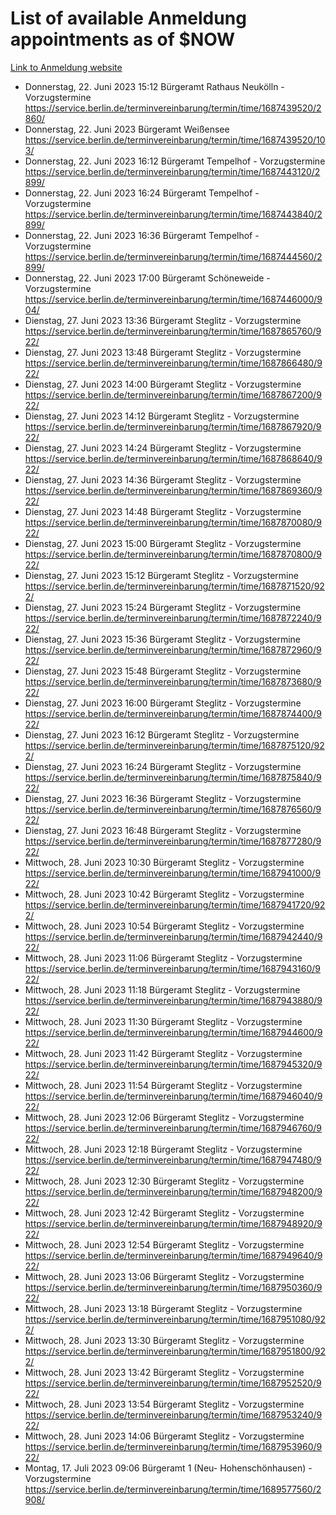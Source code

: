 # List of available Anmeldung appointments as of $NOW
[Link to Anmeldung website](https://service.berlin.de/terminvereinbarung/termin/tag.php?termin=1&anliegen[]=120686&dienstleisterlist=122210,122217,327316,122219,327312,122227,327314,122231,327346,122243,327348,122254,122252,329742,122260,329745,122262,329748,122271,327278,122273,327274,122277,327276,330436,122280,327294,122282,327290,122284,327292,122291,327270,122285,327266,122286,327264,122296,327268,150230,329760,122297,327286,122294,327284,122312,329763,122314,329775,122304,327330,122311,327334,122309,327332,317869,122281,327352,122279,329772,122283,122276,327324,122274,327326,122267,329766,122246,327318,122251,327320,122257,327322,122208,327298,122226,327300&herkunft=http%3A%2F%2Fservice.berlin.de%2Fdienstleistung%2F120686%2F)
- Donnerstag, 22. Juni 2023 15:12 Bürgeramt Rathaus Neukölln - Vorzugstermine https://service.berlin.de/terminvereinbarung/termin/time/1687439520/2860/
- Donnerstag, 22. Juni 2023  Bürgeramt Weißensee https://service.berlin.de/terminvereinbarung/termin/time/1687439520/103/
- Donnerstag, 22. Juni 2023 16:12 Bürgeramt Tempelhof - Vorzugstermine https://service.berlin.de/terminvereinbarung/termin/time/1687443120/2899/
- Donnerstag, 22. Juni 2023 16:24 Bürgeramt Tempelhof - Vorzugstermine https://service.berlin.de/terminvereinbarung/termin/time/1687443840/2899/
- Donnerstag, 22. Juni 2023 16:36 Bürgeramt Tempelhof - Vorzugstermine https://service.berlin.de/terminvereinbarung/termin/time/1687444560/2899/
- Donnerstag, 22. Juni 2023 17:00 Bürgeramt Schöneweide - Vorzugstermine https://service.berlin.de/terminvereinbarung/termin/time/1687446000/904/
- Dienstag, 27. Juni 2023 13:36 Bürgeramt Steglitz - Vorzugstermine https://service.berlin.de/terminvereinbarung/termin/time/1687865760/922/
- Dienstag, 27. Juni 2023 13:48 Bürgeramt Steglitz - Vorzugstermine https://service.berlin.de/terminvereinbarung/termin/time/1687866480/922/
- Dienstag, 27. Juni 2023 14:00 Bürgeramt Steglitz - Vorzugstermine https://service.berlin.de/terminvereinbarung/termin/time/1687867200/922/
- Dienstag, 27. Juni 2023 14:12 Bürgeramt Steglitz - Vorzugstermine https://service.berlin.de/terminvereinbarung/termin/time/1687867920/922/
- Dienstag, 27. Juni 2023 14:24 Bürgeramt Steglitz - Vorzugstermine https://service.berlin.de/terminvereinbarung/termin/time/1687868640/922/
- Dienstag, 27. Juni 2023 14:36 Bürgeramt Steglitz - Vorzugstermine https://service.berlin.de/terminvereinbarung/termin/time/1687869360/922/
- Dienstag, 27. Juni 2023 14:48 Bürgeramt Steglitz - Vorzugstermine https://service.berlin.de/terminvereinbarung/termin/time/1687870080/922/
- Dienstag, 27. Juni 2023 15:00 Bürgeramt Steglitz - Vorzugstermine https://service.berlin.de/terminvereinbarung/termin/time/1687870800/922/
- Dienstag, 27. Juni 2023 15:12 Bürgeramt Steglitz - Vorzugstermine https://service.berlin.de/terminvereinbarung/termin/time/1687871520/922/
- Dienstag, 27. Juni 2023 15:24 Bürgeramt Steglitz - Vorzugstermine https://service.berlin.de/terminvereinbarung/termin/time/1687872240/922/
- Dienstag, 27. Juni 2023 15:36 Bürgeramt Steglitz - Vorzugstermine https://service.berlin.de/terminvereinbarung/termin/time/1687872960/922/
- Dienstag, 27. Juni 2023 15:48 Bürgeramt Steglitz - Vorzugstermine https://service.berlin.de/terminvereinbarung/termin/time/1687873680/922/
- Dienstag, 27. Juni 2023 16:00 Bürgeramt Steglitz - Vorzugstermine https://service.berlin.de/terminvereinbarung/termin/time/1687874400/922/
- Dienstag, 27. Juni 2023 16:12 Bürgeramt Steglitz - Vorzugstermine https://service.berlin.de/terminvereinbarung/termin/time/1687875120/922/
- Dienstag, 27. Juni 2023 16:24 Bürgeramt Steglitz - Vorzugstermine https://service.berlin.de/terminvereinbarung/termin/time/1687875840/922/
- Dienstag, 27. Juni 2023 16:36 Bürgeramt Steglitz - Vorzugstermine https://service.berlin.de/terminvereinbarung/termin/time/1687876560/922/
- Dienstag, 27. Juni 2023 16:48 Bürgeramt Steglitz - Vorzugstermine https://service.berlin.de/terminvereinbarung/termin/time/1687877280/922/
- Mittwoch, 28. Juni 2023 10:30 Bürgeramt Steglitz - Vorzugstermine https://service.berlin.de/terminvereinbarung/termin/time/1687941000/922/
- Mittwoch, 28. Juni 2023 10:42 Bürgeramt Steglitz - Vorzugstermine https://service.berlin.de/terminvereinbarung/termin/time/1687941720/922/
- Mittwoch, 28. Juni 2023 10:54 Bürgeramt Steglitz - Vorzugstermine https://service.berlin.de/terminvereinbarung/termin/time/1687942440/922/
- Mittwoch, 28. Juni 2023 11:06 Bürgeramt Steglitz - Vorzugstermine https://service.berlin.de/terminvereinbarung/termin/time/1687943160/922/
- Mittwoch, 28. Juni 2023 11:18 Bürgeramt Steglitz - Vorzugstermine https://service.berlin.de/terminvereinbarung/termin/time/1687943880/922/
- Mittwoch, 28. Juni 2023 11:30 Bürgeramt Steglitz - Vorzugstermine https://service.berlin.de/terminvereinbarung/termin/time/1687944600/922/
- Mittwoch, 28. Juni 2023 11:42 Bürgeramt Steglitz - Vorzugstermine https://service.berlin.de/terminvereinbarung/termin/time/1687945320/922/
- Mittwoch, 28. Juni 2023 11:54 Bürgeramt Steglitz - Vorzugstermine https://service.berlin.de/terminvereinbarung/termin/time/1687946040/922/
- Mittwoch, 28. Juni 2023 12:06 Bürgeramt Steglitz - Vorzugstermine https://service.berlin.de/terminvereinbarung/termin/time/1687946760/922/
- Mittwoch, 28. Juni 2023 12:18 Bürgeramt Steglitz - Vorzugstermine https://service.berlin.de/terminvereinbarung/termin/time/1687947480/922/
- Mittwoch, 28. Juni 2023 12:30 Bürgeramt Steglitz - Vorzugstermine https://service.berlin.de/terminvereinbarung/termin/time/1687948200/922/
- Mittwoch, 28. Juni 2023 12:42 Bürgeramt Steglitz - Vorzugstermine https://service.berlin.de/terminvereinbarung/termin/time/1687948920/922/
- Mittwoch, 28. Juni 2023 12:54 Bürgeramt Steglitz - Vorzugstermine https://service.berlin.de/terminvereinbarung/termin/time/1687949640/922/
- Mittwoch, 28. Juni 2023 13:06 Bürgeramt Steglitz - Vorzugstermine https://service.berlin.de/terminvereinbarung/termin/time/1687950360/922/
- Mittwoch, 28. Juni 2023 13:18 Bürgeramt Steglitz - Vorzugstermine https://service.berlin.de/terminvereinbarung/termin/time/1687951080/922/
- Mittwoch, 28. Juni 2023 13:30 Bürgeramt Steglitz - Vorzugstermine https://service.berlin.de/terminvereinbarung/termin/time/1687951800/922/
- Mittwoch, 28. Juni 2023 13:42 Bürgeramt Steglitz - Vorzugstermine https://service.berlin.de/terminvereinbarung/termin/time/1687952520/922/
- Mittwoch, 28. Juni 2023 13:54 Bürgeramt Steglitz - Vorzugstermine https://service.berlin.de/terminvereinbarung/termin/time/1687953240/922/
- Mittwoch, 28. Juni 2023 14:06 Bürgeramt Steglitz - Vorzugstermine https://service.berlin.de/terminvereinbarung/termin/time/1687953960/922/
- Montag, 17. Juli 2023 09:06 Bürgeramt 1 (Neu- Hohenschönhausen) - Vorzugstermine https://service.berlin.de/terminvereinbarung/termin/time/1689577560/2908/
